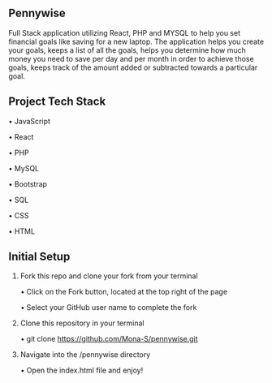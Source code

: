Pennywise
----------
Full Stack application utilizing React, PHP and MYSQL to help you set financial goals like saving for a new laptop. The application helps you create your goals, keeps a list of all the goals, helps you determine how much money you need to save per day and per month in order to achieve those goals, keeps track of the amount added or subtracted towards a particular goal.


Project Tech Stack
-------------------------------------------------------------------------
•	JavaScript

•	React

•	PHP

•	MySQL

•	Bootstrap

•	SQL

•	CSS

•	HTML


Initial Setup
-----------------------------------------------------------------
1.	Fork this repo and clone your fork from your terminal

    •	Click on the Fork button, located at the top right of the page

    •	Select your GitHub user name to complete the fork

2.	Clone this repository in your terminal

    •	git clone https://github.com/Mona-S/pennywise.git
    
3.	Navigate into the /pennywise directory

    •	Open the index.html file and enjoy!

